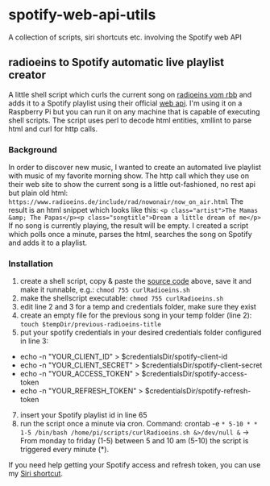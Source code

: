 # spotify-web-api-utils
A collection of scripts, siri shortcuts etc. involving the Spotify web API

## radioeins to Spotify automatic live playlist creator
A little shell script which curls the current song on [radioeins vom rbb](https://www.radioeins.de) and adds it to a Spotify playlist using their official [web api](https://developer.spotify.com/documentation/web-api/). I'm using it on a Raspberry Pi but you can run it on any machine that is capable of executing shell scripts. The script uses perl to decode html entities, xmllint to parse html and curl for http calls.

### Background

In order to discover new music, I wanted to create an automated live playlist with music of my favorite morning show. The http call which they use on their web site to show the current song is a little out-fashioned, no rest api but plain old html:
`https://www.radioeins.de/include/rad/nowonair/now_on_air.html`
The result is an html snippet which looks like this: 
`<p class="artist">The Mamas &amp; The Papas</p><p class="songtitle">Dream a little dream of me</p>`
If no song is currently playing, the result will be empty. I created a script which polls once a minute, parses the html, searches the song on Spotify and adds it to a playlist.

### Installation

1. create a shell script, copy & paste the [source code](https://github.com/marco79cgn/spotify-web-api-utils/blob/main/scripts/radioeins-to-spotify.sh) above, save it and make it runnable, e.g.: `chmod 755 curlRadioeins.sh`
2. make the shellscript executable: `chmod 755 curlRadioeins.sh`
3. edit line 2 and 3 for a temp and credentials folder, make sure they exist
4. create an empty file for the previous song in your temp folder (line 2): `touch $tempDir/previous-radioeins-title`
5. put your spotify credentials in your desired credentials folder configured in line 3: 
- echo -n "YOUR_CLIENT_ID" > $credentialsDir/spotify-client-id
- echo -n "YOUR_CLIENT_SECRET" > $credentialsDir/spotify-client-secret
- echo -n "YOUR_ACCESS_TOKEN" > $credentialsDir/spotify-access-token
- echo -n "YOUR_REFRESH_TOKEN" > $credentialsDir/spotify-refresh-token
7. insert your Spotify playlist id in line 65
6. run the script once a minute via cron. Command: crontab -e
`* 5-10 * * 1-5 /bin/bash /home/pi/scripts/curlRadioeins.sh &>/dev/null &`
→ From monday to friday (1-5) between 5 and 10 am (5-10) the script is triggered every minute (*).

If you need help getting your Spotify access and refresh token, you can use my [Siri shortcut](https://routinehub.co/shortcut/13345/).
